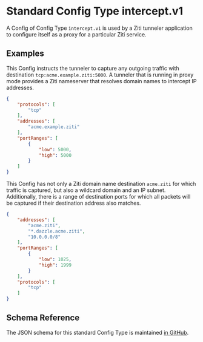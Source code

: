 
# Standard Config Type intercept.v1

A Config of Config Type `intercept.v1` is used by a Ziti tunneler application to configure itself as a proxy for a particular Ziti service.

## Examples

This Config instructs the tunneler to capture any outgoing traffic with destination `tcp:acme.example.ziti:5000`. A tunneler that is running in proxy mode provides a Ziti nameserver that resolves domain names to intercept IP addresses.

```json
{
    "protocols": [
        "tcp"
    ],
    "addresses": [
        "acme.example.ziti"
    ],
    "portRanges": [
        {
            "low": 5000,
            "high": 5000
        }
    ]
}
```

This Config has not only a Ziti domain name destination `acme.ziti` for which traffic is captured, but also a wildcard domain and an IP subnet. Additionally, there is a range of destination ports for which all packets will be captured if their destination address also matches.

```json
{
    "addresses": [
        "acme.ziti",
        "*.dazzle.acme.ziti",
        "10.0.0.0/8"
    ],
    "portRanges": [
        {
            "low": 1025,
            "high": 1999
        }
    ],
    "protocols": [
        "tcp"
    ]
}
```

## Schema Reference

The JSON schema for this standard Config Type is maintained [in GitHub](https://github.com/openziti/edge/blob/main/tunnel/entities/intercept.v1.json).
